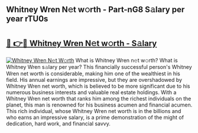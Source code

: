 ## Whitney Wren N𝚎t w𝚘rth - Part-nG8 S𝚊lary per year rTU0s

# <h2><a href="http://gc0akc.nevu.top/?p=Whitney+Wren">🔗 👉🔴 Whitney Wren N𝚎t w𝚘rth - S𝚊lary</a></h2>

[![Whitney Wren N𝚎t W𝚘rth](https://i.imgur.com/Oavwk0R.jpeg)](http://gc0akc.nevu.top/?p=Whitney+Wren)
What is Whitney Wren n𝚎t w𝚘rth? What is Whitney Wren s𝚊lary per year?
This financially successful person's Whitney Wren net worth is considerable, making him one of the wealthiest in his field. His annual earnings are impressive, but they are overshadowed by Whitney Wren net worth, which is believed to be more significant due to his numerous business interests and valuable real estate holdings. With a Whitney Wren net worth that ranks him among the richest individuals on the planet, this man is renowned for his business acumen and financial acumen. This rich individual, whose Whitney Wren net worth is in the billions and who earns an impressive salary, is a prime demonstration of the might of dedication, hard work, and financial savvy.
